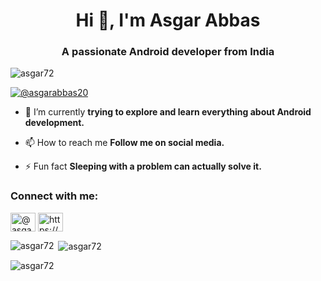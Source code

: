 <h1 align="center">Hi 👋, I'm Asgar Abbas</h1>
<h3 align="center">A passionate Android developer from India</h3>

<p align="left"> <img src="https://komarev.com/ghpvc/?username=asgar72&label=Profile%20views&color=0e75b6&style=flat" alt="asgar72" /> </p>

<p align="left"> <a href="https://twitter.com/@asgarabbas20" target="blank"><img src="https://img.shields.io/twitter/follow/@asgarabbas20?logo=twitter&style=for-the-badge" alt="@asgarabbas20" /></a> </p>

- 🌱 I’m currently **trying to explore and learn everything about Android development.**

- 📫 How to reach me **Follow me on social media.**

- ⚡ Fun fact **Sleeping with a problem can actually solve it.**

<h3 align="left">Connect with me:</h3>
<p align="left">
<a href="https://twitter.com/@asgarabbas20" target="blank"><img align="center" src="https://raw.githubusercontent.com/rahuldkjain/github-profile-readme-generator/master/src/images/icons/Social/twitter.svg" alt="@asgarabbas20" height="30" width="40" /></a>
<a href="https://linkedin.com/in/https://www.linkedin.com/in/asgar-abbas-91b9231aa?lipi=urn%3ali%3apage%3ad_flagship3_profile_view_base_contact_details%3b8jyrqop6sxm3hgmxq%2bzyfq%3d%3d" target="blank"><img align="center" src="https://raw.githubusercontent.com/rahuldkjain/github-profile-readme-generator/master/src/images/icons/Social/linked-in-alt.svg" alt="https://www.linkedin.com/in/asgar-abbas-91b9231aa?lipi=urn%3ali%3apage%3ad_flagship3_profile_view_base_contact_details%3b8jyrqop6sxm3hgmxq%2bzyfq%3d%3d" height="30" width="40" /></a>
</p>

<p><img align="left" src="https://github-readme-stats.vercel.app/api/top-langs?username=asgar72&show_icons=true&locale=en&layout=compact" alt="asgar72" /></p>

<p>&nbsp;<img align="center" src="https://github-readme-stats.vercel.app/api?username=asgar72&show_icons=true&locale=en" alt="asgar72" /></p>

<p><img align="center" src="https://github-readme-streak-stats.herokuapp.com/?user=asgar72&" alt="asgar72" /></p>
